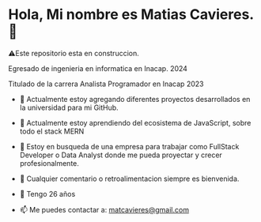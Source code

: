 # Hola, Mi nombre es Matias Cavieres.👋

⚠️Este repositorio esta en construccion.

Egresado de ingenieria en informatica en Inacap. 2024  

Titulado de la carrera Analista Programador en Inacap 2023

- 🔭 Actualmente estoy agregando diferentes proyectos desarrollados en la universidad para mi GitHub.

- 🌱 Actualmente estoy aprendiendo del ecosistema de JavaScript, sobre todo el stack MERN

- 👯 Estoy en busqueda de una empresa para trabajar como FullStack Developer o Data Analyst donde me pueda proyectar y crecer profesionalmente.

- 🤔 Cualquier comentario o retroalimentacion siempre es bienvenida.

- 💬 Tengo 26 años
- 📫 Me puedes contactar a: matcavieres@gmail.com
